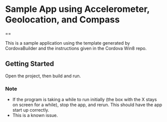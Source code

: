 # Sample App using Accelerometer, Geolocation, and Compass
==

This is a sample application using the template generated by CordovaBuilder and the instructions given in the Cordova Win8 repo.

## Getting Started

Open the project, then build and run.

### Note
 - If the program is taking a while to run initially (the box with the X stays on screen for a while), stop the app, and rerun. This should have the app start up correctly.
 - This is a known issue.